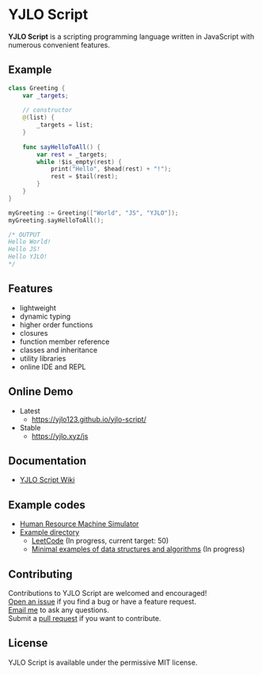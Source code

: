 # YJLO Script

**YJLO Script** is a scripting programming language written in JavaScript with numerous convenient features.

## Example
```swift
class Greeting {
	var _targets;
	
	// constructor
	@(list) {
		_targets = list;
	}
	
	func sayHelloToAll() {
		var rest = _targets;
		while !$is_empty(rest) {
			print("Hello", $head(rest) + "!");
			rest = $tail(rest);
		}
	}
}

myGreeting := Greeting(["World", "JS", "YJLO"]);
myGreeting.sayHelloToAll();

/* OUTPUT
Hello World!
Hello JS!
Hello YJLO!
*/
```

## Features
- lightweight
- dynamic typing
- higher order functions
- closures
- function member reference
- classes and inheritance
- utility libraries
- online IDE and REPL

## Online Demo
* Latest
  * <https://yjlo123.github.io/yjlo-script/>
* Stable
  * <https://yjlo.xyz/js>

## Documentation
  * [YJLO Script Wiki](https://github.com/yjlo123/yjlo-script/wiki)

## Example codes
* [Human Resource Machine Simulator](https://github.com/yjlo123/human-resource-machine-yjlo)
* [Example directory](https://github.com/yjlo123/yjlo-script/tree/master/example)
  * [LeetCode](https://github.com/yjlo123/yjlo-script/tree/master/example/LeetCode) (In progress, current target: 50)
  * [Minimal examples of data structures and algorithms](https://github.com/yjlo123/yjlo-script/tree/master/example/min_algo) (In progress)

## Contributing
Contributions to YJLO Script are welcomed and encouraged!  
[Open an issue](https://github.com/yjlo123/yjlo-script/issues/new) if you find a bug or have a feature request.  
[Email me](mailto:liusiwei.yjlo@gmail.com) to ask any questions.  
Submit a [pull request](https://github.com/yjlo123/yjlo-script/pulls) if you want to contribute.

## License
YJLO Script is available under the permissive MIT license.